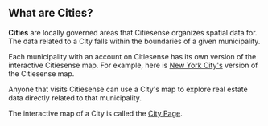 ## What are __Cities__?
__Cities__ are locally governed areas that Citiesense organizes spatial data for. The data related to a City falls within the boundaries of a given municipality.

Each municipality with an account on Citiesense has its own version of the interactive Citiesense map. For example, here is [New York City's](http://www.citiesense.com/cities/new-york-city?p%5Bper_page%5D=all&p%5Bcity_id%5D=398#13/40.7127/-74.0059) version of the Citiesense map. 

Anyone that visits Citiesense can use a City's map to explore real estate data directly related to that municipality. 

The interactive map of a City is called the [City Page](http://www.citiesense.com/docs/pages/4-Using%20City%20Pages.md).
